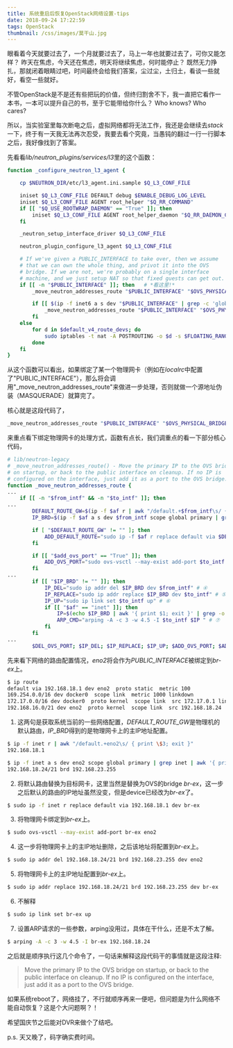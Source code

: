 ```yaml
---
title: 系统重启后恢复OpenStack网络设置-tips
date: 2018-09-24 17:22:59
tags: OpenStack
thumbnail: /css/images/莫干山.jpg
---
```


眼看着今天就要过去了，一个月就要过去了，马上一年也就要过去了，可你又能怎样？
昨天在焦虑，今天还在焦虑，明天将继续焦虑，何时能停止？
既然无力挣扎，那就闭着眼睛过吧，时间最终会给我们答案，尘过尘，土归土，看谈一些就好，看空一些就好。

不管OpenStack是不是还有些把玩的价值，但终归割舍不下，我一直把它看作一本书，一本可以提升自己的书，至于它能带给你什么？ Who knows? Who cares?

所以，当实验室里每次断电之后，虚拟网络都将无法工作，我还是会继续去*stack*一下，终于有一天我无法再次忍受，我要去看个究竟，当愚钝的翻过一行一行脚本之后，我好像找到了答案。

先看看*lib/neutron_plugins/services/l3*里的这个函数：

``` bash
function _configure_neutron_l3_agent {

    cp $NEUTRON_DIR/etc/l3_agent.ini.sample $Q_L3_CONF_FILE

    iniset $Q_L3_CONF_FILE DEFAULT debug $ENABLE_DEBUG_LOG_LEVEL
    iniset $Q_L3_CONF_FILE AGENT root_helper "$Q_RR_COMMAND"
    if [[ "$Q_USE_ROOTWRAP_DAEMON" == "True" ]]; then
        iniset $Q_L3_CONF_FILE AGENT root_helper_daemon "$Q_RR_DAEMON_COMMAND"
    fi

    _neutron_setup_interface_driver $Q_L3_CONF_FILE

    neutron_plugin_configure_l3_agent $Q_L3_CONF_FILE

    # If we've given a PUBLIC_INTERFACE to take over, then we assume
    # that we can own the whole thing, and privot it into the OVS
    # bridge. If we are not, we're probably on a single interface
    # machine, and we just setup NAT so that fixed guests can get out.
    if [[ -n "$PUBLIC_INTERFACE" ]]; then   # *看这里!* 
        _move_neutron_addresses_route "$PUBLIC_INTERFACE" "$OVS_PHYSICAL_BRIDGE" True False "inet"

        if [[ $(ip -f inet6 a s dev "$PUBLIC_INTERFACE" | grep -c 'global') != 0 ]]; then
            _move_neutron_addresses_route "$PUBLIC_INTERFACE" "$OVS_PHYSICAL_BRIDGE" False False "inet6"
        fi
    else
        for d in $default_v4_route_devs; do
            sudo iptables -t nat -A POSTROUTING -o $d -s $FLOATING_RANGE -j MASQUERADE
        done
    fi
}
```

从这个函数可以看出，如果绑定了某一个物理网卡（例如在*localrc*中配置了"PUBLIC_INTERFACE"），那么将会调用"_move_neutron_addresses_route"来做进一步处理，否则就做一个源地址伪装（MASQUERADE）就算完了。

核心就是这段代码了，
``` bash
_move_neutron_addresses_route "$PUBLIC_INTERFACE" "$OVS_PHYSICAL_BRIDGE" True False "inet"
```

来重点看下绑定物理网卡的处理方式，函数有点长，我们调重点的看一下部分核心代码，
``` bash
# lib/neutron-legacy
# _move_neutron_addresses_route() - Move the primary IP to the OVS bridge
# on startup, or back to the public interface on cleanup. If no IP is
# configured on the interface, just add it as a port to the OVS bridge.
function _move_neutron_addresses_route {
...
    if [[ -n "$from_intf" && -n "$to_intf" ]]; then
...
        DEFAULT_ROUTE_GW=$(ip -f $af r | awk "/default.+$from_intf\s/ { print \$3; exit }") 
        IP_BRD=$(ip -f $af a s dev $from_intf scope global primary | grep inet | awk '{ print $2, $3, $4; exit }') #①

        if [ "$DEFAULT_ROUTE_GW" != "" ]; then
            ADD_DEFAULT_ROUTE="sudo ip -f $af r replace default via $DEFAULT_ROUTE_GW dev $to_intf" # ②
        fi

        if [[ "$add_ovs_port" == "True" ]]; then
            ADD_OVS_PORT="sudo ovs-vsctl --may-exist add-port $to_intf $from_intf" # ③
        fi
...
        if [[ "$IP_BRD" != "" ]]; then
            IP_DEL="sudo ip addr del $IP_BRD dev $from_intf" # ④
            IP_REPLACE="sudo ip addr replace $IP_BRD dev $to_intf" # ⑤ 
            IP_UP="sudo ip link set $to_intf up" # ⑥
            if [[ "$af" == "inet" ]]; then
                IP=$(echo $IP_BRD | awk '{ print $1; exit }' | grep -o -E '(.*)/' | cut -d "/" -f1)
                ARP_CMD="arping -A -c 3 -w 4.5 -I $to_intf $IP " # ⑦
            fi
        fi
...
        $DEL_OVS_PORT; $IP_DEL; $IP_REPLACE; $IP_UP; $ADD_OVS_PORT; $ADD_DEFAULT_ROUTE; $ARP_CMD

```

先来看下网络的路由配置情况，*eno2*将会作为*PUBLIC_INTERFACE*被绑定到*br-ex*上。

``` bash
$ ip route
default via 192.168.18.1 dev eno2  proto static  metric 100
169.254.0.0/16 dev docker0  scope link  metric 1000 linkdown
172.17.0.0/16 dev docker0  proto kernel  scope link  src 172.17.0.1 linkdown
192.168.16.0/21 dev eno2  proto kernel  scope link  src 192.168.18.24  metric 100
```

1. 这两句是获取系统当前的一些网络配置，*DEFAULT_ROUTE_GW*是物理机的默认路由，*IP_BRD*得到的是物理网卡上的主IP地址配置。
``` bash
$ ip -f inet r | awk "/default.+eno2\s/ { print \$3; exit }"
192.168.18.1

$ ip -f inet a s dev eno2 scope global primary | grep inet | awk '{ print $2, $3, $4; exit }'
192.168.18.24/21 brd 192.168.23.255
```

2. 将默认路由替换为目标网卡，这里当然是替换为OVS的bridge *br-ex*，这一步之后默认的路由的IP地址虽然没变，但是device已经改为*br-ex*了。
``` bash
$ sudo ip -f inet r replace default via 192.168.18.1 dev br-ex
```

3. 将物理网卡绑定到*br-ex*上。
``` bash
$ sudo ovs-vsctl --may-exist add-port br-ex eno2
```

4. 这一步将物理网卡上的主IP地址删除，之后该地址将配置到*br-ex*上。
``` bash
$ sudo ip addr del 192.168.18.24/21 brd 192.168.23.255 dev eno2
```

5. 将物理网卡上的主IP地址配置到*br-ex*上。
``` bash
$ sudo ip addr replace 192.168.18.24/21 brd 192.168.23.255 dev br-ex
```

6. 不解释
``` bash
$ sudo ip link set br-ex up
```

7. 设置ARP请求的一些参数，arping没用过，具体在干什么，还是不太了解。

``` bash
$ arping -A -c 3 -w 4.5 -I br-ex 192.168.18.24
```

之后就是顺序执行这几个命令了，一句话来解释这段代码干的事情就是这段注释:
> Move the primary IP to the OVS bridge on startup, or back to the
> public interface on cleanup. If no IP is configured on the interface,
> just add it as a port to the OVS bridge.

如果系统reboot了，网络挂了，不行就顺序再来一便吧，但问题是为什么网络不能自动恢复？这是个大问题啊？！

希望国庆节之后能对DVR来做个了结吧。

p.s. 天又晚了，码字确实费时间。
